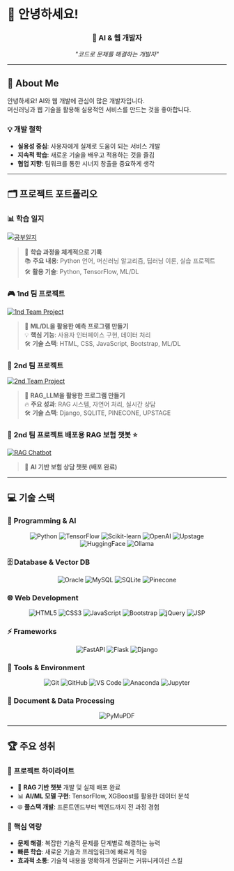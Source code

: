 # 👋 안녕하세요!

<div align="center">

### 🚀 AI & 웹 개발자

*"코드로 문제를 해결하는 개발자"*

</div>

---

## 🎯 About Me

안녕하세요! AI와 웹 개발에 관심이 많은 개발자입니다.  
머신러닝과 웹 기술을 활용해 실용적인 서비스를 만드는 것을 좋아합니다.

### 💡 개발 철학
- **실용성 중심**: 사용자에게 실제로 도움이 되는 서비스 개발
- **지속적 학습**: 새로운 기술을 배우고 적용하는 것을 즐김
- **협업 지향**: 팀워크를 통한 시너지 창출을 중요하게 생각

---

## 🗂️ 프로젝트 포트폴리오

### 📊 **학습 일지** 
[![공부일지](https://img.shields.io/badge/🔗_AI_학습일지-4A90E2?style=for-the-badge&logo=github&logoColor=white)](https://github.com/HanChangHee0516/ai_x)
> 🎯 **학습 과정을 체계적으로 기록**  
> 📚 **주요 내용**: Python 언어, 머신러닝 알고리즘, 딥러닝 이론, 실습 프로젝트  
> 🛠️ **활용 기술**: Python, TensorFlow, ML/DL

### 🎮 **1nd 팀 프로젝트**
[![1nd Team Project](https://img.shields.io/badge/🏆_코딩싹_팀_프로젝트-FF6B6B?style=for-the-badge&logo=github&logoColor=white)](https://github.com/codingSsakAi/1stProject)
> 🚀 **ML/DL을 활용한 예측 프로그램 만들기**  
> 💡 **핵심 기능**: 사용자 인터페이스 구현, 데이터 처리  
> 🛠️ **기술 스택**: HTML, CSS, JavaScript, Bootstrap, ML/DL

### 👥 **2nd 팀 프로젝트**
[![2nd Team Project](https://img.shields.io/badge/🤝_코딩싹_팀_프로젝트-50C878?style=for-the-badge&logo=github&logoColor=white)](https://github.com/HanChangHee0516/2ndProject)
> 🎯 **RAG_LLM을 활용한 프로그램 만들기**  
> 🔥 **주요 성과**: RAG 시스템, 자연어 처리, 실시간 상담   
> 🛠️ **기술 스택**: Django, SQLITE, PINECONE, UPSTAGE

### 🤖 **2nd 팀 프로젝트 배포용 RAG 보험 챗봇** ⭐
[![RAG Chatbot](https://img.shields.io/badge/🚀_RAG_보험봇_배포-9B59B6?style=for-the-badge&logo=github&logoColor=white)](https://github.com/codingSsakAi/rag-insure-bot.git)
> 🤖 **AI 기반 보험 상담 챗봇 (배포 완료)**  

---

## 💻 기술 스택

### 🐍 **Programming & AI**
<div align="center">

![Python](https://img.shields.io/badge/Python-3776AB?style=for-the-badge&logo=python&logoColor=white)
![TensorFlow](https://img.shields.io/badge/TensorFlow-FF6F00?style=for-the-badge&logo=tensorflow&logoColor=white)
![Scikit-learn](https://img.shields.io/badge/Scikit--learn-F7931E?style=for-the-badge&logo=scikit-learn&logoColor=white)
![OpenAI](https://img.shields.io/badge/OpenAI-412991?style=for-the-badge&logo=openai&logoColor=white)
![Upstage](https://img.shields.io/badge/Upstage-FF6B35?style=for-the-badge&logo=data:image/png;base64,iVBORw0KGgoAAAANSUhEUgAAAAEAAAABCAYAAAAfFcSJAAAADUlEQVR42mNkYPhfDwAChwGA60e6kgAAAABJRU5ErkJggg==&logoColor=white)
![HuggingFace](https://img.shields.io/badge/🤗_Hugging_Face-FFD21E?style=for-the-badge&logo=huggingface&logoColor=black)
![Ollama](https://img.shields.io/badge/Ollama-000000?style=for-the-badge&logo=ollama&logoColor=white)

</div>

### 🗄️ **Database & Vector DB**
<div align="center">

![Oracle](https://img.shields.io/badge/Oracle-F80000?style=for-the-badge&logo=oracle&logoColor=white)
![MySQL](https://img.shields.io/badge/MySQL-4479A1?style=for-the-badge&logo=mysql&logoColor=white)
![SQLite](https://img.shields.io/badge/SQLite-003B57?style=for-the-badge&logo=sqlite&logoColor=white)
![Pinecone](https://img.shields.io/badge/Pinecone-000000?style=for-the-badge&logo=pinecone&logoColor=white)

</div>

### 🌐 **Web Development**
<div align="center">

![HTML5](https://img.shields.io/badge/HTML5-E34F26?style=for-the-badge&logo=html5&logoColor=white)
![CSS3](https://img.shields.io/badge/CSS3-1572B6?style=for-the-badge&logo=css3&logoColor=white)
![JavaScript](https://img.shields.io/badge/JavaScript-F7DF1E?style=for-the-badge&logo=javascript&logoColor=black)
![Bootstrap](https://img.shields.io/badge/Bootstrap-7952B3?style=for-the-badge&logo=bootstrap&logoColor=white)
![jQuery](https://img.shields.io/badge/jQuery-0769AD?style=for-the-badge&logo=jquery&logoColor=white)
![JSP](https://img.shields.io/badge/JSP-ED8B00?style=for-the-badge&logo=java&logoColor=white)

</div>

### ⚡ **Frameworks**
<div align="center">

![FastAPI](https://img.shields.io/badge/FastAPI-009688?style=for-the-badge&logo=fastapi&logoColor=white)
![Flask](https://img.shields.io/badge/Flask-000000?style=for-the-badge&logo=flask&logoColor=white)
![Django](https://img.shields.io/badge/Django-092E20?style=for-the-badge&logo=django&logoColor=white)

</div>

### 🔧 **Tools & Environment**
<div align="center">

![Git](https://img.shields.io/badge/Git-F05032?style=for-the-badge&logo=git&logoColor=white)
![GitHub](https://img.shields.io/badge/GitHub-181717?style=for-the-badge&logo=github&logoColor=white)
![VS Code](https://img.shields.io/badge/VS_Code-007ACC?style=for-the-badge&logo=visual-studio-code&logoColor=white)
![Anaconda](https://img.shields.io/badge/Anaconda-44A833?style=for-the-badge&logo=anaconda&logoColor=white)
![Jupyter](https://img.shields.io/badge/Jupyter-F37626?style=for-the-badge&logo=jupyter&logoColor=white)

</div>

### 📄 **Document & Data Processing**
<div align="center">

![PyMuPDF](https://img.shields.io/badge/PyMuPDF-FF2D20?style=for-the-badge&logo=adobe-acrobat-reader&logoColor=white)

</div>

---

## 🏆 주요 성취

### 🎯 **프로젝트 하이라이트**
- 🤖 **RAG 기반 챗봇** 개발 및 실제 배포 완료
- 📊 **AI/ML 모델 구현**: TensorFlow, XGBoost를 활용한 데이터 분석
- 🌐 **풀스택 개발**: 프론트엔드부터 백엔드까지 전 과정 경험

### 💪 **핵심 역량**
- **문제 해결**: 복잡한 기술적 문제를 단계별로 해결하는 능력
- **빠른 학습**: 새로운 기술과 프레임워크에 빠르게 적응
- **효과적 소통**: 기술적 내용을 명확하게 전달하는 커뮤니케이션 스킬